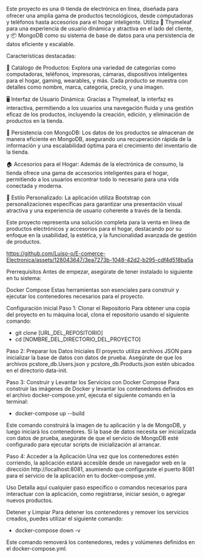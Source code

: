 Este proyecto es una 🌐 tienda de electrónica en línea, diseñada para ofrecer una amplia gama de productos tecnológicos, desde computadoras y teléfonos hasta accesorios para el hogar inteligente. Utiliza 🍃 Thymeleaf para una experiencia de usuario dinámica y atractiva en el lado del cliente, y 📦 MongoDB como su sistema de base de datos para una persistencia de datos eficiente y escalable.

Características destacadas:

🛒 Catálogo de Productos: Explora una variedad de categorías como computadoras, teléfonos, impresoras, cámaras, dispositivos inteligentes para el hogar, gaming, wearables, y más. Cada producto se muestra con detalles como nombre, marca, categoría, precio, y una imagen.

🖥️ Interfaz de Usuario Dinámica: Gracias a Thymeleaf, la interfaz es interactiva, permitiendo a los usuarios una navegación fluida y una gestión eficaz de los productos, incluyendo la creación, edición, y eliminación de productos en la tienda.

💾 Persistencia con MongoDB: Los datos de los productos se almacenan de manera eficiente en MongoDB, asegurando una recuperación rápida de la información y una escalabilidad óptima para el crecimiento del inventario de la tienda.

🏠 Accesorios para el Hogar: Además de la electrónica de consumo, la tienda ofrece una gama de accesorios inteligentes para el hogar, permitiendo a los usuarios encontrar todo lo necesario para una vida conectada y moderna.

🎨 Estilo Personalizado: La aplicación utiliza Bootstrap con personalizaciones específicas para garantizar una presentación visual atractiva y una experiencia de usuario coherente a través de la tienda.

Este proyecto representa una solución completa para la venta en línea de productos electrónicos y accesorios para el hogar, destacando por su enfoque en la usabilidad, la estética, y la funcionalidad avanzada de gestión de productos.

https://github.com/Luiso-o/E-comerce-Electronica/assets/128043647/3ea7273b-1048-42d2-b295-cdf4d518ba5a

Prerrequisitos
Antes de empezar, asegúrate de tener instalado lo siguiente en tu sistema:

Docker Compose
Estas herramientas son esenciales para construir y ejecutar los contenedores necesarios para el proyecto.

Configuración inicial
Paso 1: Clonar el Repositorio
Para obtener una copia del proyecto en tu máquina local, clona el repositorio usando el siguiente comando:
- git clone [URL_DEL_REPOSITORIO]
- cd [NOMBRE_DEL_DIRECTORIO_DEL_PROYECTO]

Paso 2: Preparar los Datos Iniciales
El proyecto utiliza archivos JSON para inicializar la base de datos con datos de prueba. Asegúrate de que los archivos pcstore_db.Users.json y pcstore_db.Products.json estén ubicados en el directorio data-init.

Paso 3: Construir y Levantar los Servicios con Docker Compose
Para construir las imágenes de Docker y levantar los contenedores definidos en el archivo docker-compose.yml, ejecuta el siguiente comando en la terminal:
- docker-compose up --build

Este comando construirá la imagen de tu aplicación y la de MongoDB, y luego iniciará los contenedores. Si la base de datos necesita ser inicializada con datos de prueba, asegúrate de que el servicio de MongoDB esté configurado para ejecutar scripts de inicialización al arrancar.

Paso 4: Acceder a la Aplicación
Una vez que los contenedores estén corriendo, la aplicación estará accesible desde un navegador web en la dirección http://localhost:8081, asumiendo que configuraste el puerto 8081 para el servicio de la aplicación en tu docker-compose.yml.

Uso
Detalla aquí cualquier paso específico o comandos necesarios para interactuar con la aplicación, como registrarse, iniciar sesión, o agregar nuevos productos.

Detener y Limpiar
Para detener los contenedores y remover los servicios creados, puedes utilizar el siguiente comando:
- docker-compose down -v

Este comando removerá los contenedores, redes y volúmenes definidos en el docker-compose.yml.
